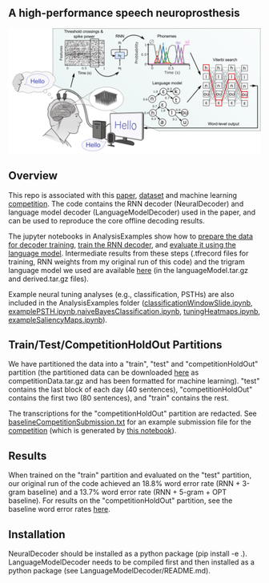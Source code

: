 ## A high-performance speech neuroprosthesis
[![System diagram](SystemDiagram.png)](https://www.nature.com/articles/s41586-023-06377-x)

## Overview

This repo is associated with this [paper](https://www.nature.com/articles/s41586-023-06377-x), [dataset](https://doi.org/10.5061/dryad.x69p8czpq) and machine learning [competition](https://eval.ai/web/challenges/challenge-page/2099/overview). The code contains the RNN decoder (NeuralDecoder) and language model decoder (LanguageModelDecoder) used in the paper, and can be used to reproduce the core offline decoding results. 

The jupyter notebooks in AnalysisExamples show how to [prepare the data for decoder training](AnalysisExamples/rnn_step1_makeTFRecords.ipynb), [train the RNN decoder](AnalysisExamples/rnn_step2_trainBaselineRNN.ipynb), and [evaluate it using the language model](AnalysisExamples/rnn_step3_baselineRNNInference.ipynb). Intermediate results from these steps (.tfrecord files for training, RNN weights from my original run of this code) and the trigram language model we used are available [here](https://doi.org/10.5061/dryad.x69p8czpq) (in the languageModel.tar.gz and derived.tar.gz files). 

Example neural tuning analyses (e.g., classification, PSTHs) are also included in the AnalysisExamples folder ([classificationWindowSlide.ipynb](AnalysisExamples/classificationWindowSlide.ipynb), [examplePSTH.ipynb](AnalysisExamples/examplePSTH.ipynb),[naiveBayesClassification.ipynb](AnalysisExamples/naiveBayesClassification.ipynb), [tuningHeatmaps.ipynb](AnalysisExamples/tuningHeatmaps.ipynb), [exampleSaliencyMaps.ipynb](AnalysisExamples/exampleSaliencyMaps.ipynb)).

## Train/Test/CompetitionHoldOut Partitions

We have partitioned the data into a "train", "test" and "competitionHoldOut" partition (the partitioned data can be downloaded [here](https://doi.org/10.5061/dryad.x69p8czpq) as competitionData.tar.gz and has been formatted for machine learning). "test" contains the last block of each day (40 sentences), "competitionHoldOut" contains the first two (80 sentences), and "train" contains the rest. 

The transcriptions for the "competitionHoldOut" partition are redacted. See [baselineCompetitionSubmission.txt](AnalysisExamples/baselineCompetitionSubmission.txt) for an example submission file for the [competition](https://eval.ai/web/challenges/challenge-page/2099/overview) (which is generated by [this notebook](AnalysisExamples/rnn_step3_baselineRNNInference.ipynb)).

## Results

When trained on the "train" partition and evaluated on the "test" partition, our original run of the code achieved an 18.8% word error rate (RNN + 3-gram baseline) and a 13.7% word error rate (RNN + 5-gram + OPT baseline). For results on the "competitionHoldOut" partition, see the baseline word error rates [here](https://eval.ai/web/challenges/challenge-page/2099/leaderboard/4944). 

## Installation

NeuralDecoder should be installed as a python package (pip install -e .). LanguageModelDecoder needs to be compiled first and then installed as a python package (see LanguageModelDecoder/README.md). 




